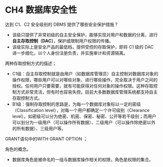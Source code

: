 # CH4 数据库安全性

达到 C1、C2 安全级别的 DBMS 提供了哪些安全保护措施？
- 该级只提供了非常初级的自主安全保护，能够实现对用户和数据的分离，进行**自主存取控制（DAC）**，保护或限制用户权限的传播。
- 该级实际上是安全产品的最低档，提供受控的存取保护，即将 C1 级的 DAC 进一步细化，以个人身份注册负责，并实施审计和资源隔离。

两种存取控制方式的描述；
- C1级：自主存取控制就是由用户（如数据库管理员）自主控制对数据库对象的操作权限，哪些用户可以对哪些对象、进行哪些操作，完全取决于用户之间的授权。任何用户只要需要，就有可能获得对任何对象的操作权限。这种存取控制方式非常灵活，但有时也容易失控。目前大多数数据库管理系统都支持自主存取控制方式。
- B1级：强制存取控制的思路是，为每一个数据库对象标以一定的密级（Classification level），对每一个用户都确定一个许可级别（Clearance level）。如密级可以分为绝密、机密、保密、秘密、公开等若干级别；而用户可以划分为一级用户（可以操作所有数据）、二级用户（可以操作除绝密以外的所有数据）、三级用户等。

GRANT语句中的WITH GRANT OPTION ；

角色的概念。
- 数据库角色是被命名的一组与数据库操作相关的权限，角色是权限的集合。
